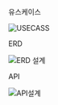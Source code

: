 유스케이스


![USECASS](https://private-user-images.githubusercontent.com/163097270/330272491-c658f1e7-6b7a-475d-b847-837b2d116ce9.jpg?jwt=eyJhbGciOiJIUzI1NiIsInR5cCI6IkpXVCJ9.eyJpc3MiOiJnaXRodWIuY29tIiwiYXVkIjoicmF3LmdpdGh1YnVzZXJjb250ZW50LmNvbSIsImtleSI6ImtleTUiLCJleHAiOjE3MTU2NTkzOTcsIm5iZiI6MTcxNTY1OTA5NywicGF0aCI6Ii8xNjMwOTcyNzAvMzMwMjcyNDkxLWM2NThmMWU3LTZiN2EtNDc1ZC1iODQ3LTgzN2IyZDExNmNlOS5qcGc_WC1BbXotQWxnb3JpdGhtPUFXUzQtSE1BQy1TSEEyNTYmWC1BbXotQ3JlZGVudGlhbD1BS0lBVkNPRFlMU0E1M1BRSzRaQSUyRjIwMjQwNTE0JTJGdXMtZWFzdC0xJTJGczMlMkZhd3M0X3JlcXVlc3QmWC1BbXotRGF0ZT0yMDI0MDUxNFQwMzU4MTdaJlgtQW16LUV4cGlyZXM9MzAwJlgtQW16LVNpZ25hdHVyZT1kMDNjNGIzMTc1NWIzNTM5MTI4YTUyZjNmMTg0OWExZTI2ZTMwYWI5N2Y2Y2YwYWZlNWU3MjJkOWU5NDFkNzZiJlgtQW16LVNpZ25lZEhlYWRlcnM9aG9zdCZhY3Rvcl9pZD0wJmtleV9pZD0wJnJlcG9faWQ9MCJ9.tZqR9eOQvJhxXz16wZjcBzS5cyE52yV1AECNYv-0AmU)


ERD



![ERD 설계](https://private-user-images.githubusercontent.com/163097270/330271247-4a00a112-cd8c-45e7-808b-85b571655b5b.jpg?jwt=eyJhbGciOiJIUzI1NiIsInR5cCI6IkpXVCJ9.eyJpc3MiOiJnaXRodWIuY29tIiwiYXVkIjoicmF3LmdpdGh1YnVzZXJjb250ZW50LmNvbSIsImtleSI6ImtleTUiLCJleHAiOjE3MTU2NTg5MDksIm5iZiI6MTcxNTY1ODYwOSwicGF0aCI6Ii8xNjMwOTcyNzAvMzMwMjcxMjQ3LTRhMDBhMTEyLWNkOGMtNDVlNy04MDhiLTg1YjU3MTY1NWI1Yi5qcGc_WC1BbXotQWxnb3JpdGhtPUFXUzQtSE1BQy1TSEEyNTYmWC1BbXotQ3JlZGVudGlhbD1BS0lBVkNPRFlMU0E1M1BRSzRaQSUyRjIwMjQwNTE0JTJGdXMtZWFzdC0xJTJGczMlMkZhd3M0X3JlcXVlc3QmWC1BbXotRGF0ZT0yMDI0MDUxNFQwMzUwMDlaJlgtQW16LUV4cGlyZXM9MzAwJlgtQW16LVNpZ25hdHVyZT1jMGNlYzhlNTE0OGIyY2E0MTdkNWMzMGZlYzRkYzI1YzExZjFmYTc2MjRlZjE3YWQzNzhjNTMzNjNiOTcwYTllJlgtQW16LVNpZ25lZEhlYWRlcnM9aG9zdCZhY3Rvcl9pZD0wJmtleV9pZD0wJnJlcG9faWQ9MCJ9.9XZUxBNf2Xno33frdr6x0XtZofIhe1YSHGy2lMIB_Us)

API



![API설계](https://private-user-images.githubusercontent.com/163097270/330266939-ae6572c3-7a6e-4148-bf36-ac364eb1deb5.jpg?jwt=eyJhbGciOiJIUzI1NiIsInR5cCI6IkpXVCJ9.eyJpc3MiOiJnaXRodWIuY29tIiwiYXVkIjoicmF3LmdpdGh1YnVzZXJjb250ZW50LmNvbSIsImtleSI6ImtleTUiLCJleHAiOjE3MTU2NTcyNTcsIm5iZiI6MTcxNTY1Njk1NywicGF0aCI6Ii8xNjMwOTcyNzAvMzMwMjY2OTM5LWFlNjU3MmMzLTdhNmUtNDE0OC1iZjM2LWFjMzY0ZWIxZGViNS5qcGc_WC1BbXotQWxnb3JpdGhtPUFXUzQtSE1BQy1TSEEyNTYmWC1BbXotQ3JlZGVudGlhbD1BS0lBVkNPRFlMU0E1M1BRSzRaQSUyRjIwMjQwNTE0JTJGdXMtZWFzdC0xJTJGczMlMkZhd3M0X3JlcXVlc3QmWC1BbXotRGF0ZT0yMDI0MDUxNFQwMzIyMzdaJlgtQW16LUV4cGlyZXM9MzAwJlgtQW16LVNpZ25hdHVyZT1kMGQyNDY2ZTUyOWRmNzg2MzUzMmE0NDI5Mzc4MTBjYjY2NWIxOTdhYWEyZjY1OTAwNjAyOTkxM2RiODNlMGMxJlgtQW16LVNpZ25lZEhlYWRlcnM9aG9zdCZhY3Rvcl9pZD0wJmtleV9pZD0wJnJlcG9faWQ9MCJ9.terJss94IBys6PzEMrO0yR9j789pVtLctmVz48xSwho)

